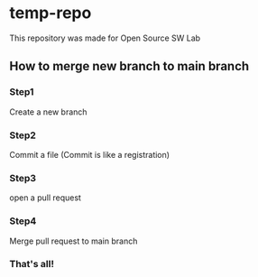 # temp-repo
This repository was made for Open Source SW Lab


## How to merge new branch to main branch

### Step1
Create a new branch

### Step2
Commit a file (Commit is like a registration)

### Step3
open a pull request

### Step4
Merge pull request to main branch

### That's all!
